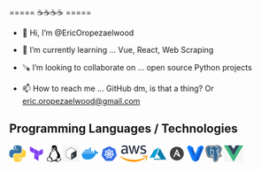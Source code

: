 ===== ☕☕☕☕ =====

- 👋 Hi, I’m @EricOropezaelwood

- 🌱 I’m currently learning ... Vue, React, Web Scraping
- 🪚 I’m looking to collaborate on ... open source Python projects
- 📫 How to reach me ... GitHub dm, is that a thing? Or eric.oropezaelwood@gmail.com

<!---
EricOropezaelwood/EricOropezaelwood is a ✨ special ✨ repository because its `README.md` (this file) appears on your GitHub profile.
You can click the Preview link to take a look at your changes.
--->

## Programming Languages / Technologies

<code><img src = './images/python.png' height='30'/></code>
<code><img src = './images/terraform.svg' height='30'/></code>
<code><img src = './images/linux.png' height='30'/></code>
<code><img src = './images/bash.png' height='30'/></code>
<code><img src = './images/docker.png' height='30'/></code>
<code><img src = './images/kubernetes.png' height='30'/></code>
<code><img src = './images/aws.png' height='30'/></code>
<code><img src = './images/azure.png' height='30'/></code>
<code><img src = './images/ansible.png' height='30'/></code>
<code><img src = './images/vagrant.png' height='30'/></code>
<code><img src = './images/postgresql_elephant.svg' height='30'/></code>
<code><img src = './images/vue.png' height='30'/></code>

